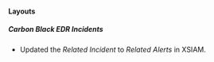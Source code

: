 
#### Layouts
##### Carbon Black EDR Incidents
- Updated the *Related Incident* to *Related Alerts* in XSIAM.
